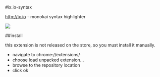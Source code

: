 #ix.io-syntax

http://ix.io - monokai syntax highlighter

![](https://raw.github.com/xero/ix.io-syntax/master/preview.png)

##install

this extension is not released on the store, so you must install it manually.

- navigate to chrome://extensions/
- choose load unpacked extension...
- browse to the repository location
- click ok
